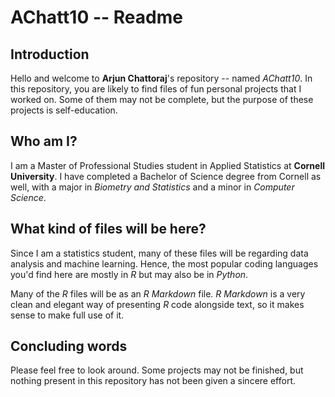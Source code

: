 # AChatt10 -- Readme

## Introduction
Hello and welcome to **Arjun Chattoraj**'s repository -- named *AChatt10*. 
In this repository, you are likely to find files of fun personal projects that I worked on. Some of them may not be complete, but the purpose of these projects is self-education.

## Who am I?
I am a Master of Professional Studies student in Applied Statistics at **Cornell University**. I have completed a Bachelor of Science degree from Cornell as well, with a major in *Biometry and Statistics* and a minor in *Computer Science*.

## What kind of files will be here?
Since I am a statistics student, many of these files will be regarding data analysis and machine learning. Hence, the most popular coding languages you'd find here are mostly in *R* but may also be in *Python*.

Many of the *R* files will be as an *R Markdown* file. 
*R Markdown* is a very clean and elegant way of presenting *R* code alongside text, so it makes sense to make full use of it.

## Concluding words

Please feel free to look around. 
Some projects may not be finished, but nothing present in this repository has not been given a sincere effort.
